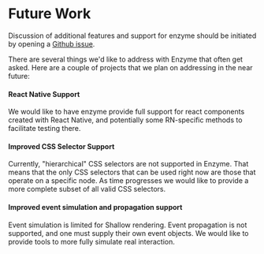 # Future Work

Discussion of additional features and support for enzyme should be initiated by opening a
[Github issue](https://github.com/airbnb/enzyme/issues).

There are several things we'd like to address with Enzyme that often get asked. Here are a couple 
of projects that we plan on addressing in the near future:


#### React Native Support

We would like to have enzyme provide full support for react components created with React Native,
and potentially some RN-specific methods to facilitate testing there.


#### Improved CSS Selector Support

Currently, "hierarchical" CSS selectors are not supported in Enzyme. That means that the only CSS
selectors that can be used right now are those that operate on a specific node.  As time progresses
we would like to provide a more complete subset of all valid CSS selectors.


#### Improved event simulation and propagation support

Event simulation is limited for Shallow rendering. Event propagation is not supported, and one must
supply their own event objects. We would like to provide tools to more fully simulate real 
interaction.
